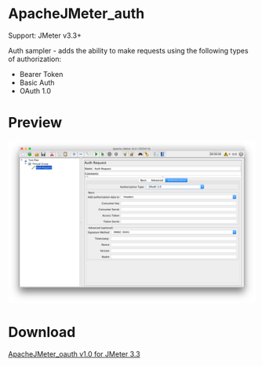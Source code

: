 # ApacheJMeter_auth

Support: JMeter v3.3+

Auth sampler - adds the ability to make requests using the following types of authorization:
 - Bearer Token
 - Basic Auth
 - OAuth 1.0
 
# Preview
<img id="demo" src="docs/img/image.png" width="600">
 
# Download 
[ApacheJMeter_oauth v1.0 for JMeter 3.3](https://github.com/dlenroc/ApacheJMeter_auth/releases/download/1.0/ApacheJMeter_auth.jar)